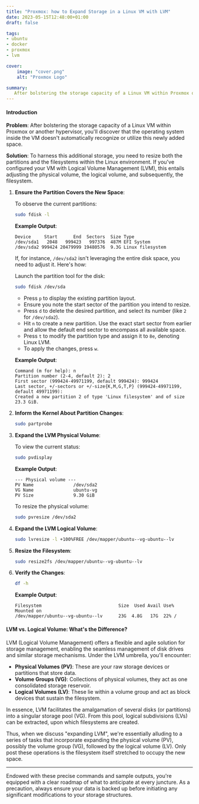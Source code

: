 ```yaml
---
title: "Proxmox: how to Expand Storage in a Linux VM with LVM"
date: 2023-05-15T12:48:00+01:00
draft: false

tags:
- ubuntu
- docker
- proxmox
- lvm

cover:
    image: "cover.png"
    alt: "Proxmox Logo"

summary:
   After bolstering the storage capacity of a Linux VM within Proxmox or another hypervisor, you'll discover that the operating system inside the VM doesn't automatically recognize or utilize this newly added space.
---
```

#### Introduction

**Problem**: 
After bolstering the storage capacity of a Linux VM within Proxmox or another hypervisor, you'll discover that the operating system inside the VM doesn't automatically recognize or utilize this newly added space.

**Solution**: 
To harness this additional storage, you need to resize both the partitions and the filesystems within the Linux environment. If you've configured your VM with Logical Volume Management (LVM), this entails adjusting the physical volume, the logical volume, and subsequently, the filesystem.

1. **Ensure the Partition Covers the New Space**:
   
   To observe the current partitions:
   ```bash
   sudo fdisk -l
   ```

   **Example Output**:
   ```
   Device     Start      End  Sectors  Size Type
   /dev/sda1   2048   999423   997376  487M EFI System
   /dev/sda2 999424 20479999 19480576  9.3G Linux filesystem
   ```
   
   If, for instance, `/dev/sda2` isn't leveraging the entire disk space, you need to adjust it. Here's how:
   
   Launch the partition tool for the disk:
   ```bash
   sudo fdisk /dev/sda
   ```
   - Press `p` to display the existing partition layout.
   - Ensure you note the start sector of the partition you intend to resize.
   - Press `d` to delete the desired partition, and select its number (like `2` for `/dev/sda2`).
   - Hit `n` to create a new partition. Use the exact start sector from earlier and allow the default end sector to encompass all available space.
   - Press `t` to modify the partition type and assign it to `8e`, denoting Linux LVM.
   - To apply the changes, press `w`.

   **Example Output**:
   ```
   Command (m for help): n
   Partition number (2-4, default 2): 2
   First sector (999424-49971199, default 999424): 999424
   Last sector, +/-sectors or +/-size{K,M,G,T,P} (999424-49971199, default 49971199): 
   Created a new partition 2 of type 'Linux filesystem' and of size 23.3 GiB.
   ```

2. **Inform the Kernel About Partition Changes**:
   
   ```bash
   sudo partprobe
   ```

3. **Expand the LVM Physical Volume**:
   
   To view the current status:
   ```bash
   sudo pvdisplay
   ```
   **Example Output**:
   ```
   --- Physical volume ---
   PV Name               /dev/sda2
   VG Name               ubuntu-vg
   PV Size               9.30 GiB
   ```

   To resize the physical volume:
   ```bash
   sudo pvresize /dev/sda2
   ```

4. **Expand the LVM Logical Volume**:
   
   ```bash
   sudo lvresize -l +100%FREE /dev/mapper/ubuntu--vg-ubuntu--lv
   ```

5. **Resize the Filesystem**:

   ```bash
   sudo resize2fs /dev/mapper/ubuntu--vg-ubuntu--lv
   ```

6. **Verify the Changes**:
   
   ```bash
   df -h
   ```

   **Example Output**:
   ```
   Filesystem                             Size  Used Avail Use% Mounted on
   /dev/mapper/ubuntu--vg-ubuntu--lv      23G  4.8G   17G  22% /
   ```

#### LVM vs. Logical Volume: What's the Difference?

LVM (Logical Volume Management) offers a flexible and agile solution for storage management, enabling the seamless management of disk drives and similar storage mechanisms. Under the LVM umbrella, you'll encounter:

- **Physical Volumes (PV)**: These are your raw storage devices or partitions that store data.
- **Volume Groups (VG)**: Collections of physical volumes, they act as one consolidated storage reservoir.
- **Logical Volumes (LV)**: These lie within a volume group and act as block devices that sustain the filesystem.

In essence, LVM facilitates the amalgamation of several disks (or partitions) into a singular storage pool (VG). From this pool, logical subdivisions (LVs) can be extracted, upon which filesystems are created.

Thus, when we discuss "expanding LVM", we're essentially alluding to a series of tasks that incorporate expanding the physical volume (PV), possibly the volume group (VG), followed by the logical volume (LV). Only post these operations is the filesystem itself stretched to occupy the new space.

---

Endowed with these precise commands and sample outputs, you're equipped with a clear roadmap of what to anticipate at every juncture. As a precaution, always ensure your data is backed up before initiating any significant modifications to your storage structures.
